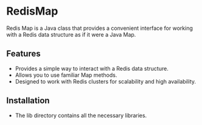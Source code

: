 # RedisMap

Redis Map is a Java class that provides a convenient interface for working with a Redis data structure as if it were a Java Map.

## Features

- Provides a simple way to interact with a Redis data structure.
- Allows you to use familiar Map methods.
- Designed to work with Redis clusters for scalability and high availability.

## Installation

- The lib directory contains all the necessary libraries.